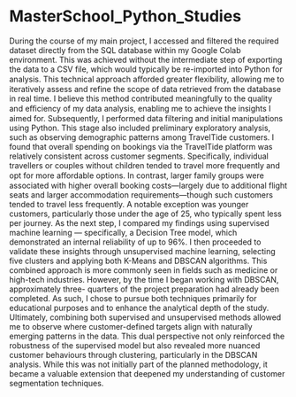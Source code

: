 # MasterSchool_Python_Studies
During the course of my main project, I accessed and filtered the required dataset directly from the SQL database within my Google Colab environment. This was achieved without the intermediate step of exporting the data to a CSV file, which would typically be re-imported into Python for analysis. This technical approach aﬀorded greater flexibility, allowing me to iteratively assess and refine the scope of data retrieved from the database in real time. I believe this method contributed meaningfully to the quality and eﬃciency of my data analysis, enabling me to achieve the insights I aimed for. Subsequently, I performed data filtering and initial manipulations using Python. This stage also included preliminary exploratory analysis, such as observing demographic patterns among TravelTide customers. I found that overall spending on bookings via the TravelTide platform was relatively consistent across customer segments. Specifically, individual travellers or couples without children tended to travel more frequently and opt for more aﬀordable options. In contrast, larger family groups were associated with higher overall booking costs—largely due to additional flight seats and larger accommodation requirements—though such customers tended to travel less frequently. A notable exception was younger customers, particularly those under the age of 25, who typically spent less per journey. As the next step, I compared my findings using supervised machine learning — specifically, a Decision Tree model, which demonstrated an internal reliability of up to 96%. I then proceeded to validate these insights through unsupervised machine learning, selecting five clusters and applying both K-Means and DBSCAN algorithms. This combined approach is more commonly seen in fields such as medicine or high-tech industries. However, by the time I began working with DBSCAN, approximately three- quarters of the project preparation had already been completed. As such, I chose to pursue both techniques primarily for educational purposes and to enhance the analytical depth of the study. Ultimately, combining both supervised and unsupervised methods allowed me to observe where customer-defined targets align with naturally emerging patterns in the data. This dual perspective not only reinforced the robustness of the supervised model but also revealed more nuanced customer behaviours through clustering, particularly in the DBSCAN analysis. While this was not initially part of the planned methodology, it became a valuable extension that deepened my understanding of customer segmentation techniques.
